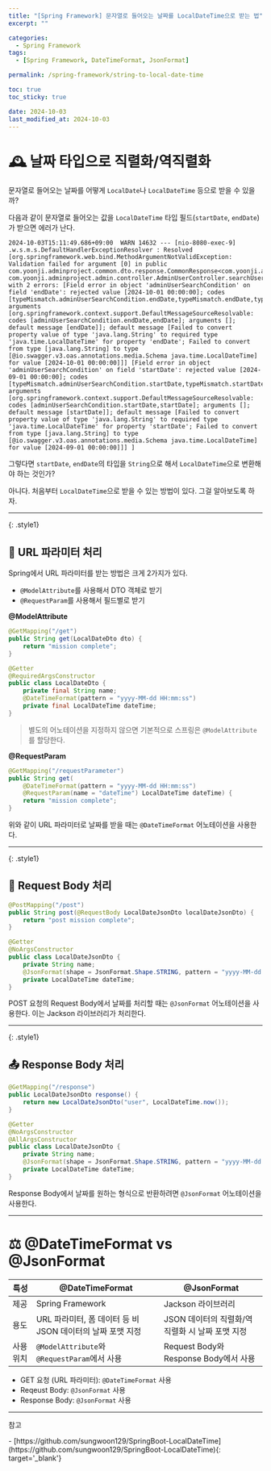 ```yaml
---
title: "[Spring Framework] 문자열로 들어오는 날짜를 LocalDateTime으로 받는 법"
excerpt: ""

categories:
  - Spring Framework
tags:
  - [Spring Framework, DateTimeFormat, JsonFormat]

permalink: /spring-framework/string-to-local-date-time

toc: true
toc_sticky: true

date: 2024-10-03
last_modified_at: 2024-10-03
---
```


# 🕰️ 날짜 타입으로 직렬화/역직렬화 

문자열로 들어오는 날짜를 어떻게 `LocalDate`나 `LocalDateTime` 등으로 받을 수 있을까?

다음과 같이 문자열로 들어오는 값을 `LocalDateTime` 타입 필드(`startDate`, `endDate`)가 받으면 에러가 난다.
```
2024-10-03T15:11:49.686+09:00  WARN 14632 --- [nio-8080-exec-9] .w.s.m.s.DefaultHandlerExceptionResolver : Resolved [org.springframework.web.bind.MethodArgumentNotValidException: Validation failed for argument [0] in public com.yoonji.adminproject.common.dto.response.CommonResponse<com.yoonji.adminproject.admin.dto.response.AdminUserListResponse> com.yoonji.adminproject.admin.controller.AdminUserController.searchUsersWithCursor(com.yoonji.adminproject.admin.dto.request.AdminUserSearchCondition) with 2 errors: [Field error in object 'adminUserSearchCondition' on field 'endDate': rejected value [2024-10-01 00:00:00]; codes [typeMismatch.adminUserSearchCondition.endDate,typeMismatch.endDate,typeMismatch.java.time.LocalDateTime,typeMismatch]; arguments [org.springframework.context.support.DefaultMessageSourceResolvable: codes [adminUserSearchCondition.endDate,endDate]; arguments []; default message [endDate]]; default message [Failed to convert property value of type 'java.lang.String' to required type 'java.time.LocalDateTime' for property 'endDate'; Failed to convert from type [java.lang.String] to type [@io.swagger.v3.oas.annotations.media.Schema java.time.LocalDateTime] for value [2024-10-01 00:00:00]]] [Field error in object 'adminUserSearchCondition' on field 'startDate': rejected value [2024-09-01 00:00:00]; codes [typeMismatch.adminUserSearchCondition.startDate,typeMismatch.startDate,typeMismatch.java.time.LocalDateTime,typeMismatch]; arguments [org.springframework.context.support.DefaultMessageSourceResolvable: codes [adminUserSearchCondition.startDate,startDate]; arguments []; default message [startDate]]; default message [Failed to convert property value of type 'java.lang.String' to required type 'java.time.LocalDateTime' for property 'startDate'; Failed to convert from type [java.lang.String] to type [@io.swagger.v3.oas.annotations.media.Schema java.time.LocalDateTime] for value [2024-09-01 00:00:00]]] ]
```

그렇다면 `startDate`, `endDate`의 타입을 `String`으로 해서 `LocalDateTime`으로 변환해야 하는 것인가?

아니다. 처음부터 `LocalDateTime`으로 받을 수 있는 방법이 있다. 그걸 알아보도록 하자.

---
{: .style1}

## 🔗 URL 파라미터 처리

Spring에서 URL 파라미터를 받는 방법은 크게 2가지가 있다.
- `@ModelAttribute`를 사용해서 DTO 객체로 받기
- `@RequestParam`를 사용해서 필드별로 받기

<b>@ModelAttribute</b>  

```java
@GetMapping("/get")
public String get(LocalDateDto dto) {
    return "mission complete";
}

@Getter
@RequiredArgsConstructor
public class LocalDateDto {
    private final String name;
    @DateTimeFormat(pattern = "yyyy-MM-dd HH:mm:ss")
    private final LocalDateTime dateTime;
}
```

> 별도의 어노테이션을 지정하지 않으면 기본적으로 스프링은 `@ModelAttribute`를 할당한다. 

<b>@RequestParam</b> 

```java
@GetMapping("/requestParameter")
public String get(
    @DateTimeFormat(pattern = "yyyy-MM-dd HH:mm:ss")
    @RequestParam(name = "dateTime") LocalDateTime dateTime) {
    return "mission complete";
}
```

위와 같이 URL 파라미터로 날짜를 받을 때는 `@DateTimeFormat` 어노테이션을 사용한다. 

---
{: .style1}

## 📩 Request Body 처리

```java
@PostMapping("/post")
public String post(@RequestBody LocalDateJsonDto localDateJsonDto) {
    return "post mission complete";
}

@Getter
@NoArgsConstructor
public class LocalDateJsonDto {
    private String name;
    @JsonFormat(shape = JsonFormat.Shape.STRING, pattern = "yyyy-MM-dd HH:mm:ss", timezone = "Asia/Seoul")
    private LocalDateTime dateTime;
}
```

POST 요청의 Request Body에서 날짜를 처리할 때는 `@JsonFormat` 어노테이션을 사용한다. 이는 Jackson 라이브러리가 처리한다.

---
{: .style1}

## 📤 Response Body 처리

```java
@GetMapping("/response")
public LocalDateJsonDto response() {
    return new LocalDateJsonDto("user", LocalDateTime.now());
}

@Getter
@NoArgsConstructor
@AllArgsConstructor
public class LocalDateJsonDto {
    private String name;
    @JsonFormat(shape = JsonFormat.Shape.STRING, pattern = "yyyy-MM-dd HH:mm:ss", timezone = "Asia/Seoul")
    private LocalDateTime dateTime;
}
```

Response Body에서 날짜를 원하는 형식으로 반환하려면 `@JsonFormat` 어노테이션을 사용한다.

---

# ⚖️ @DateTimeFormat vs @JsonFormat

| 특성 | @DateTimeFormat | @JsonFormat |
|-------|------------------|---------------|
| 제공 | Spring Framework | Jackson 라이브러리 |
| 용도 | URL 파라미터, 폼 데이터 등 비 JSON 데이터의 날짜 포맷 지정 | JSON 데이터의 직렬화/역직렬화 시 날짜 포맷 지정 |
| 사용 위치 | `@ModelAttribute`와 `@RequestParam`에서 사용 | Request Body와 Response Body에서 사용 |

- GET 요청 (URL 파라미터): `@DateTimeFormat` 사용
- Reqeust Body: `@JsonFormat` 사용
- Response Body: `@JsonFormat` 사용

---
<p class='ref'>참고</p>
- [https://github.com/sungwoon129/SpringBoot-LocalDateTime](https://github.com/sungwoon129/SpringBoot-LocalDateTime){: target='_blank'}

